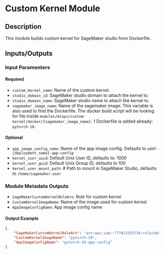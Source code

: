 # Custom Kernel Module

## Description

This module builds custom kernel for SageMaker studio from Dockerfile.

## Inputs/Outputs

### Input Paramenters

#### Required

- `custom_kernel_name`: Name of the custom kernel.
- `studio_domain_id`: SageMaker studio domain to attach the kernel to.
- `studio_domain_name`: SageMaker studio name to attach the kernel to.
- `sagemaker_image_name`: Name of the sagemaker image. This variable is also used to find the Dockerfile. The docker build script will be looking for file inside `modules/mlops/custom-kernel/docker/{sagemaker_image_name}`. 1 Dockerfile is added already: `pytorch-10`.

#### Optional

- `app_image_config_name`:  Name of the app image config. Defaults to `addf-{deployment_name}-app-config`
- `kernel_user_uuid`: Default Unix User ID, defaults to: 1000
- `kernel_user_guid`: Default Unix Group ID, defaults to 100
- `kernel_user_mount_path`: # Path to mount in SageMaker Studio, defaults to `/home/sagemaker-user`

### Module Metadata Outputs

- `SageMakerCustomKernelRoleArn`: Role for custom kernel
- `CustomKernelImageName`: Name of the image used for custom kernel
- `AppImageConfigName`: App image config name

#### Output Example

```json
{
    "SageMakerCustomKernelRoleArn": "arn:aws:iam::777013353734:role/addf-shared-infra-kernels-addfsharedinfrakernelske-9O6FZXGI0MM8",
    "CustomKernelImageName": "pytorch-10",
    "AppImageConfigName": "pytorch-10-app-config"
}

```
